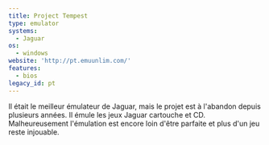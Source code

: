 ```yaml
---
title: Project Tempest
type: emulator
systems:
  - Jaguar
os:
  - windows
website: 'http://pt.emuunlim.com/'
features:
  - bios
legacy_id: pt
---
```

Il était le meilleur émulateur de Jaguar, mais le projet est à l'abandon depuis plusieurs années. Il émule les jeux Jaguar cartouche et CD. Malheureusement l'émulation est encore loin d'être parfaite et plus d'un jeu reste injouable.
